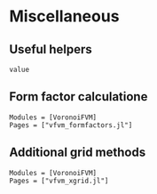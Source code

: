 # Miscellaneous


## Useful helpers
```@docs
value
```

## Form factor calculatione
```@autodocs
Modules = [VoronoiFVM]
Pages = ["vfvm_formfactors.jl"]
```

## Additional grid methods
```@autodocs
Modules = [VoronoiFVM]
Pages = ["vfvm_xgrid.jl"]
```



